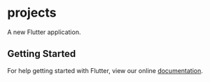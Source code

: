 # projects

A new Flutter application.

## Getting Started

For help getting started with Flutter, view our online
[documentation](https://flutter.io/).
